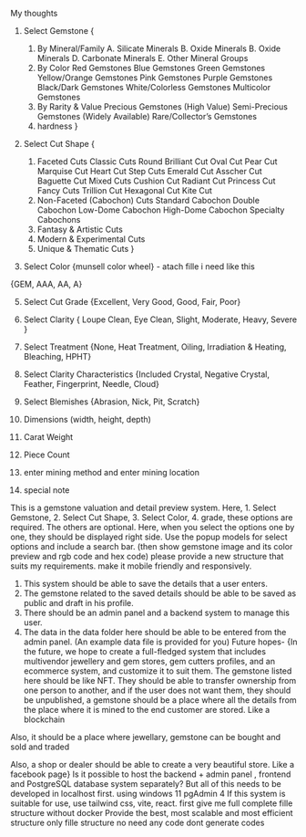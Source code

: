 My thoughts

1. Select Gemstone {
    1. By Mineral/Family
        A. Silicate Minerals
        B. Oxide Minerals
        B. Oxide Minerals
        D. Carbonate Minerals
        E. Other Mineral Groups
    2. By Color
        Red Gemstones
        Blue Gemstones
        Green Gemstones
        Yellow/Orange Gemstones
        Pink Gemstones
        Purple Gemstones
        Black/Dark Gemstones
        White/Colorless Gemstones
        Multicolor Gemstones
    3. By Rarity & Value
        Precious Gemstones (High Value)
        Semi-Precious Gemstones (Widely Available)
        Rare/Collector’s Gemstones
    6. hardness
}

2. Select Cut Shape {
    1. Faceted Cuts
        Classic Cuts
            Round Brilliant Cut
            Oval Cut
            Pear Cut
            Marquise Cut
            Heart Cut
        Step Cuts
            Emerald Cut
            Asscher Cut 
            Baguette Cut
        Mixed Cuts
            Cushion Cut 
            Radiant Cut 
            Princess Cut 
        Fancy Cuts
            Trillion Cut 
            Hexagonal Cut 
            Kite Cut
    2. Non-Faceted (Cabochon) Cuts
        Standard Cabochon 
        Double Cabochon 
        Low-Dome Cabochon 
        High-Dome Cabochon
    Specialty Cabochons
    3. Fantasy & Artistic Cuts
    4. Modern & Experimental Cuts
    5. Unique & Thematic Cuts
}

3. Select Color {munsell color wheel} - atach fille i need like this

  {GEM, AAA, AA, A}

5. Select Cut Grade {Excellent, Very Good, Good, Fair, Poor}

6. Select Clarity {  Loupe Clean, Eye Clean, Slight, Moderate, Heavy, Severe }

7. Select Treatment {None, Heat Treatment, Oiling, Irradiation & Heating, Bleaching, HPHT}

8. Select Clarity Characteristics {Included Crystal, Negative Crystal, Feather, Fingerprint, Needle, Cloud}

9. Select Blemishes {Abrasion, Nick, Pit, Scratch}

10. Dimensions (width, height, depth)

11. Carat Weight

12. Piece Count

13. enter mining method and enter mining location

14. special note 

This is a gemstone valuation and detail preview system. Here, 1. Select Gemstone, 2. Select Cut Shape, 3. Select Color, 4. grade, these options are required. The others are optional. Here, when you select the options one by one, they should be displayed right side. Use the popup models for select options and include a search bar. (then show gemstone image and its color preview and rgb code and hex code) please provide a new structure that suits my requirements. make it mobile friendly and responsively. 

1. This system should be able to save the details that a user enters.
2. The gemstone related to the saved details should be able to be saved as public and draft in his profile.
3. There should be an admin panel and a backend system to manage this user.
4. The data in the data folder here should be able to be entered from the admin panel. (An example data file is provided for you)
Future hopes- {In the future, we hope to create a full-fledged system that includes multivendor jewellery and gem stores, gem cutters profiles, and an ecommerce system, and customize it to suit them. The gemstone listed here should be like NFT. They should be able to transfer ownership from one person to another, and if the user does not want them, they should be unpublished, a gemstone should be a place where all the details from the place where it is mined to the end customer are stored. Like a blockchain

Also, it should be a place where jewellary, gemstone can be bought and sold and traded

Also, a shop or dealer should be able to create a very beautiful store. Like a facebook page}
Is it possible to host the backend + admin panel , frontend and PostgreSQL database system separately? But all of this needs to be developed in localhost first. using windows 11 pgAdmin 4  If this system is suitable for use, use tailwind css, vite, react.
first give me full complete fille structure without docker Provide the best, most scalable and most efficient structure
only fille structure no need any code dont generate codes